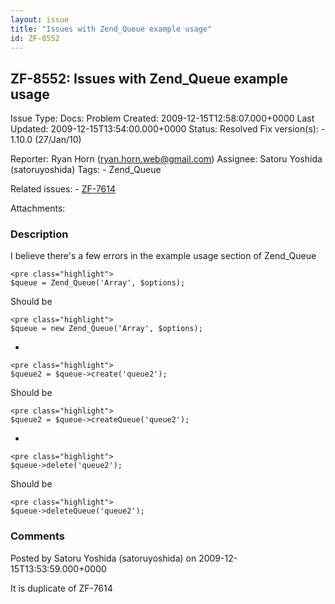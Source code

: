 ```yaml
---
layout: issue
title: "Issues with Zend_Queue example usage"
id: ZF-8552
---
```


ZF-8552: Issues with Zend\_Queue example usage
----------------------------------------------

 Issue Type: Docs: Problem Created: 2009-12-15T12:58:07.000+0000 Last Updated: 2009-12-15T13:54:00.000+0000 Status: Resolved Fix version(s): - 1.10.0 (27/Jan/10)
 
 Reporter:  Ryan Horn (ryan.horn.web@gmail.com)  Assignee:  Satoru Yoshida (satoruyoshida)  Tags: - Zend\_Queue
 
 Related issues: - [ZF-7614](/issues/browse/ZF-7614)
 
 Attachments: 
### Description

I believe there's a few errors in the example usage section of Zend\_Queue

 
    <pre class="highlight">
    $queue = Zend_Queue('Array', $options);


Should be

 
    <pre class="highlight">
    $queue = new Zend_Queue('Array', $options);


-

 
    <pre class="highlight">
    $queue2 = $queue->create('queue2');


Should be

 
    <pre class="highlight">
    $queue2 = $queue->createQueue('queue2');


-

 
    <pre class="highlight">
    $queue->delete('queue2');


Should be

 
    <pre class="highlight">
    $queue->deleteQueue('queue2');


 

 

### Comments

Posted by Satoru Yoshida (satoruyoshida) on 2009-12-15T13:53:59.000+0000

It is duplicate of ZF-7614

 

 